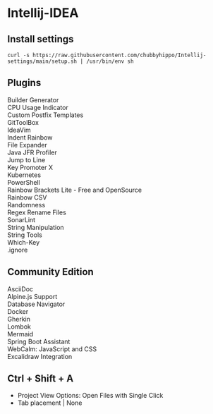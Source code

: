 # Intellij-IDEA
## Install settings 
```
curl -s https://raw.githubusercontent.com/chubbyhippo/Intellij-settings/main/setup.sh | /usr/bin/env sh
```
## Plugins
Builder Generator  
CPU Usage Indicator  
Custom Postfix Templates  
GitToolBox  
IdeaVim  
Indent Rainbow  
File Expander  
Java JFR Profiler  
Jump to Line  
Key Promoter X  
Kubernetes  
PowerShell  
Rainbow Brackets Lite - Free and OpenSource  
Rainbow CSV  
Randomness  
Regex Rename Files  
SonarLint  
String Manipulation  
String Tools  
Which-Key  
.ignore  
## Community Edition
AsciiDoc  
Alpine.js Support  
Database Navigator  
Docker  
Gherkin  
Lombok  
Mermaid  
Spring Boot Assistant  
WebCalm: JavaScript and CSS  
Excalidraw Integration  
## Ctrl + Shift + A
- Project View Options: Open Files with Single Click
- Tab placement | None 